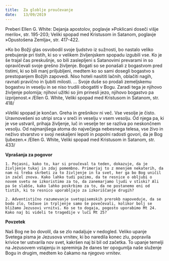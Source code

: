 ```yaml
---
title:  Za globlje proučevanje
date:   13/09/2019
---
```


Preberi Ellen G. White: Dejanja apostolov, poglavje »Poklicani doseči višje merilo«, str. 195-203; Veliki spopad med Kristusom in Satanom, poglavje »Opustošena Zemlja«, str. 417-422.

»Ko bo Božji glas osvobodil svoje ljudstvo iz sužnosti, bo nastalo veliko prebujenje pri tistih, ki so v velikem življenjskem spopadu izgubili vse. Ko je še trajal čas preskušnje, so bili zaslepljeni s Satanovimi prevarami in so opravičevali svoje grešno življenje. Bogati so se ponašali z bogastvom pred tistimi, ki so bili manj priljubljeni, medtem ko so sami dosegli bogastvo s prestopanjem Božjih zapovedi. Niso hoteli nasititi lačnih, oblačiti nagih, ravnati pravično in ljubiti milosti. … Svoje duše so prodali zemeljskemu bogastvu in veselju in se niso trudili obogatiti v Bogu. Zaradi tega je njihovo življenje polomija; njihovi užitki so jim prinesli jezo, njihovo bogastvo pa izprijenost.« /Ellen G. White, Veliki spopad med Kristusom in Satanom, str. 418/

»Veliki spopad je končan. Greha in grešnikov ni več. Vse vesolje je čisto. Uravnovešeni so utripi srca v sreči in veselju v vsem vesolju. Od njega pa, ki je vse ustvaril, prihaja življenje, luč in veselje ter se razliva po neskončnem vesolju. Od najmanjšega atoma do največjega nebesnega telesa, vse živo in neživo stvarstvo v svoji neskaljeni lepoti in popolni radosti govori, da je Bog ljubezen.« /Ellen G. White, Veliki spopad med Kristusom in Satanom, str. 433/

**Vprašanja za pogovor**

`1.	Pojasni, kako to, kar si proučeval ta teden, dokazuje, da je življenje tukaj in zdaj pomembno. Primerjaj to z mnenjem nekaterih, da nam ni treba skrbeti za to življenje in ta svet, ker ga bo Bog uničil in začel znova. Kako lahko tudi pazimo, da te resnice o obljubi o novem svetu ne izkoristimo za to, da zanemarjamo ljudi v stiski? Ali pa še slabše, kako lahko poskrbimo za to, da ne postanemo eni od tistih, ki to resnico uporabljajo za izkoriščanje drugih?`

`2.	Adventistično razumevanje svetopisemskih prerokb napoveduje, da se bodo zlo, težave in trpljenje samo še povečevali, kolikor bolj se bližamo Jezusovi vrnitvi. Ko se to dogaja, pogosto uporabimo Mt 24. Kako naj bi videli te tragedije v luči Mt 25?`

**Povzetek**

Naš Bog ne bo dovolil, da se zlo nadaljuje v nedogled. Veliko upanje Svetega pisma je Jezusova vrnitev, ki bo naredila konec zlu, popravila krivice ter ustvarila nov svet, kakršen naj bi bil od začetka. To upanje temelji na Jezusovem vstajenju in spreminja že danes ter opogumlja naše služenje Bogu in drugim, medtem ko čakamo na njegovo vrnitev.
